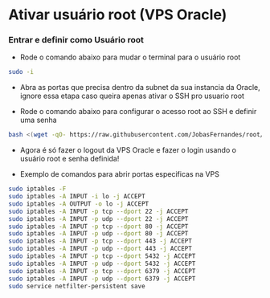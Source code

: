 # Ativar usuário root (VPS Oracle)

### Entrar e definir como Usuário root 

- Rode o comando abaixo para mudar o terminal para o usuário root
```bash
sudo -i
```
- Abra as portas que precisa dentro da subnet da sua instancia da Oracle, ignore essa etapa caso queira apenas ativar o SSH pro usuario root

- Rode o comando abaixo para configurar o acesso root ao SSH e definir uma senha

```bash
bash <(wget -qO- https://raw.githubusercontent.com/JobasFernandes/root/main/root.sh)
```

- Agora é só fazer o logout da VPS Oracle e fazer o login usando o usuário root e senha definida!

- Exemplo de comandos para abrir portas especificas na VPS

```bash
sudo iptables -F
sudo iptables -A INPUT -i lo -j ACCEPT
sudo iptables -A OUTPUT -o lo -j ACCEPT
sudo iptables -A INPUT -p tcp --dport 22 -j ACCEPT
sudo iptables -A INPUT -p udp --dport 22 -j ACCEPT
sudo iptables -A INPUT -p tcp --dport 80 -j ACCEPT
sudo iptables -A INPUT -p udp --dport 80 -j ACCEPT
sudo iptables -A INPUT -p tcp --dport 443 -j ACCEPT
sudo iptables -A INPUT -p udp --dport 443 -j ACCEPT
sudo iptables -A INPUT -p tcp --dport 5432 -j ACCEPT
sudo iptables -A INPUT -p udp --dport 5432 -j ACCEPT
sudo iptables -A INPUT -p tcp --dport 6379 -j ACCEPT
sudo iptables -A INPUT -p udp --dport 6379 -j ACCEPT
sudo service netfilter-persistent save
```
